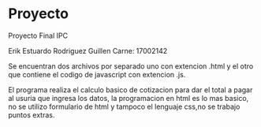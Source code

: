 # Proyecto
Proyecto Final IPC

Erik Estuardo Rodriguez Guillen  Carne: 17002142

Se encuentran dos archivos por separado uno con extencion .html y el otro que contiene el codigo de javascript con extencion .js.

El programa realiza el calculo basico de cotizacion para dar el total a pagar al usuria que ingresa los datos, la programacion en html es lo mas basico, no se utilizo formulario de html y tampoco el lenguaje css,no se trabajo puntos extras. 
